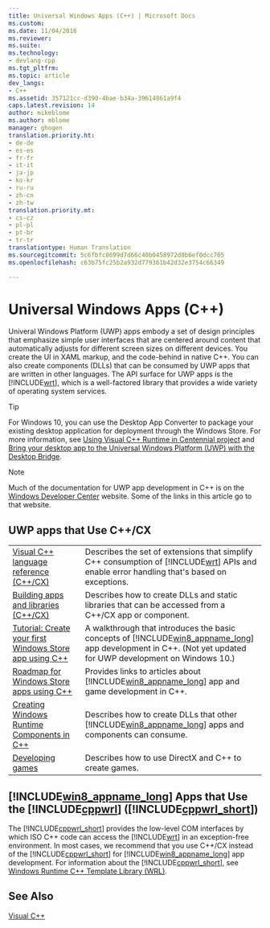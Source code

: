 ```yaml
---
title: Universal Windows Apps (C++) | Microsoft Docs
ms.custom: 
ms.date: 11/04/2016
ms.reviewer: 
ms.suite: 
ms.technology:
- devlang-cpp
ms.tgt_pltfrm: 
ms.topic: article
dev_langs:
- C++
ms.assetid: 357121cc-d390-4bae-b34a-39614861a9f4
caps.latest.revision: 14
author: mikeblome
ms.author: mblome
manager: ghogen
translation.priority.ht:
- de-de
- es-es
- fr-fr
- it-it
- ja-jp
- ko-kr
- ru-ru
- zh-cn
- zh-tw
translation.priority.mt:
- cs-cz
- pl-pl
- pt-br
- tr-tr
translationtype: Human Translation
ms.sourcegitcommit: 5c6fbfc8699d7d66c40b0458972d8b6ef0dcc705
ms.openlocfilehash: c63b75fc25b2a932d779361b42d32e3754c66349

---
```

# Universal Windows Apps (C++)
Univeral Windows Platform (UWP) apps embody a set of design principles that emphasize simple user interfaces that are centered around content that automatically adjusts for different screen sizes on different devices. You create the UI in XAML markup, and the code-behind in native C++. You can also create components (DLLs) that can be consumed by UWP apps that are written in other languages. The API surface for UWP apps is the [!INCLUDE[wrt](../atl/reference/includes/wrt_md.md)], which is a well-factored library that provides a wide variety of operating system services.  

> [!TIP]  
> For Windows 10, you can use the Desktop App Converter to package your existing desktop application for deployment through the Windows Store. For more information, see [Using Visual C++ Runtime in Centennial project](https://blogs.msdn.microsoft.com/vcblog/2016/07/07/using-visual-c-runtime-in-centennial-project) and [Bring your desktop app to the Universal Windows Platform (UWP) with the Desktop Bridge](https://msdn.microsoft.com/en-us/windows/uwp/porting/desktop-to-uwp-root).
   
> [!NOTE]
>  Much of the documentation for UWP app development in C++ is on the [Windows Developer Center](http://go.microsoft.com/fwlink/p/?LinkId=255563) website. Some of the links in this article go to that website.  
  
## UWP apps that Use C++/CX  
  
|||  
|-|-|  
|[Visual C++ language reference (C++/CX)](http://go.microsoft.com/fwlink/p/?LinkId=255561)|Describes the set of extensions that simplify C++ consumption of [!INCLUDE[wrt](../atl/reference/includes/wrt_md.md)] APIs and enable error handling that's based on exceptions.|  
|[Building apps and libraries (C++/CX)](http://go.microsoft.com/fwlink/p/?LinkId=264858)|Describes how to create DLLs and static libraries that can be accessed from a C++/CX app or component.|  
|[Tutorial: Create your first Windows Store app using C++](http://go.microsoft.com/fwlink/p/?LinkId=255556)|A walkthrough that introduces the basic concepts of [!INCLUDE[win8_appname_long](../build/includes/win8_appname_long_md.md)] app development in C++. (Not yet updated for UWP development on Windows 10.)|  
|[Roadmap for Windows Store apps using C++](http://go.microsoft.com/fwlink/p/?LinkId=255553)|Provides links to articles about [!INCLUDE[win8_appname_long](../build/includes/win8_appname_long_md.md)] app and game development in C++.|  
|[Creating Windows Runtime Components in C++](http://go.microsoft.com/fwlink/p/?LinkId=255559)|Describes how to create DLLs that other [!INCLUDE[win8_appname_long](../build/includes/win8_appname_long_md.md)] apps and components can consume.|  
|[Developing games](http://go.microsoft.com/fwlink/p/?LinkId=255554)|Describes how to use DirectX and C++ to create games.|  
  
## [!INCLUDE[win8_appname_long](../build/includes/win8_appname_long_md.md)] Apps that Use the [!INCLUDE[cppwrl](../windows/includes/cppwrl_md.md)] ([!INCLUDE[cppwrl_short](../windows/includes/cppwrl_short_md.md)])  
 The [!INCLUDE[cppwrl_short](../windows/includes/cppwrl_short_md.md)] provides the low-level COM interfaces by which ISO C++ code can access the [!INCLUDE[wrt](../atl/reference/includes/wrt_md.md)] in an exception-free environment. In most cases, we recommend that you use C++/CX instead of the [!INCLUDE[cppwrl_short](../windows/includes/cppwrl_short_md.md)] for [!INCLUDE[win8_appname_long](../build/includes/win8_appname_long_md.md)] app development. For information about the [!INCLUDE[cppwrl_short](../windows/includes/cppwrl_short_md.md)], see [Windows Runtime C++ Template Library (WRL)](../windows/windows-runtime-cpp-template-library-wrl.md).  
  
## See Also  
 [Visual C++](../visual-cpp-in-visual-studio.md)




<!--HONumber=Jan17_HO2-->


